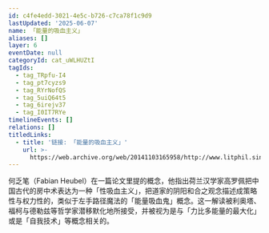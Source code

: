 ```yaml
---
id: c4fe4edd-3021-4e5c-b726-c7ca78f1c9d9
lastUpdated: '2025-06-07'
name: 「能量的吸血主义」
aliases: []
layer: 6
eventDate: null
categoryId: cat_uWLHUZtI
tagIds:
  - tag_TRpfu-I4
  - tag_pt7cyzs9
  - tag_RYrNofQS
  - tag_5uiQ64t5
  - tag_6irejv37
  - tag_I0IT7RYe
timelineEvents: []
relations: []
titledLinks:
  - title: '链接: 「能量的吸血主义」'
    url: >-
      https://web.archive.org/web/20141103165958/http://www.litphil.sinica.edu.tw/home/publish/PDF/Bulletin/25/25-259-286.pdf
---
```

何乏笔（Fabian Heubel）在一篇论文里提的概念，他指出荷兰汉学家高罗佩把中国古代的房中术表达为一种「性吸血主义」，把道家的阴阳和合之观念描述成策略性与权力性的，类似于左手路径魔法的「能量吸血鬼」概念。这一解读被利奥塔、福柯与德勒兹等哲学家潜移默化地所接受，并被视为是与「力比多能量的最大化」或是「自我技术」等概念相关的。
